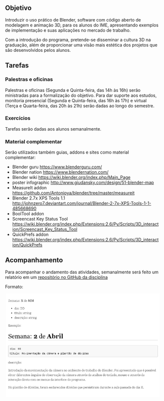 ## Objetivo

Introduzir o uso prático de Blender, software com código aberto de modelagem e animação 3D, para os alunos do IME, apresentando exemplos de implementação e suas aplicações no mercado de trabalho. 

Com a introdução do programa, pretende-se disseminar a cultura 3D na graduação, além de proporcionar uma visão mais estética dos projetos que são desenvolvidos pelos alunos.


## Tarefas

### Palestras e oficinas
    
Palestras e oficinas (Segunda e Quinta-feira, das 14h às 16h) serão ministradas para a formalização do objetivo. Para dar suporte aos estudos, monitoria presencial (Segunda e Quinta-feira, das 16h às 17h) e virtual (Terça e Quarta-feira, das 20h às 21h) serão dadas ao longo do semestre.

### Exercícios
    
Tarefas serão dadas aos alunos semanalmente.

### Material complementar
    
Serão utilizados também guias, addons e sites como material complementar:

  * Blender guru https://www.blenderguru.com/
  * Blender nation https://www.blendernation.com/
  * Blender wiki https://wiki.blender.org/index.php/Main_Page
  * poster infographic http://www.giudansky.com/design/51-blender-map
  * MeasureIt addon https://github.com/Antonioya/blender/tree/master/measureit
  * Blender 2.7x XPS Tools 1.1 http://johnzero7.deviantart.com/journal/Blender-2-7x-XPS-Tools-1-1-485668690
  * BoolTool addon
  * Screencast Key Status Tool https://wiki.blender.org/index.php/Extensions:2.6/Py/Scripts/3D_interaction/Screencast_Key_Status_Tool
  * QuickPrefs addon https://wiki.blender.org/index.php/Extensions:2.6/Py/Scripts/3D_interaction/QuickPrefs

## Acompanhamento

Para acompanhar o andamento das atividades, semanalmente será feito um relatório em um [repositório no GitHub da disciplina](https://github.com/blackjuice/MAC0214)

Formato:

![](img/170309_example.png)